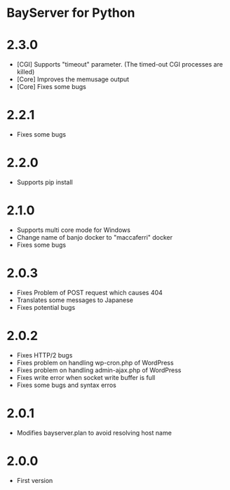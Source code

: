 # BayServer for Python

# 2.3.0

- [CGI] Supports "timeout" parameter. (The timed-out CGI processes are killed)
- [Core] Improves the memusage output
- [Core] Fixes some bugs

# 2.2.1

- Fixes some bugs

# 2.2.0

- Supports pip install

# 2.1.0

- Supports multi core mode for Windows
- Change name of banjo docker to "maccaferri" docker
- Fixes some bugs

# 2.0.3

- Fixes Problem of POST request which causes 404
- Translates some messages to Japanese
- Fixes potential bugs

# 2.0.2

- Fixes HTTP/2 bugs
- Fixes problem on handling wp-cron.php of WordPress
- Fixes problem on handling admin-ajax.php of WordPress
- Fixes write error when socket write buffer is full
- Fixes some bugs and syntax erros


# 2.0.1

- Modifies bayserver.plan to avoid resolving host name


# 2.0.0

- First version
